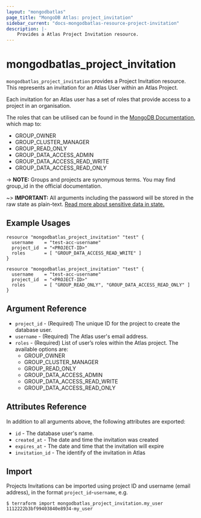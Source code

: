 ```yaml
---
layout: "mongodbatlas"
page_title: "MongoDB Atlas: project_invitation"
sidebar_current: "docs-mongodbatlas-resource-project-invitation"
description: |-
    Provides a Atlas Project Invitation resource.
---
```


# mongodbatlas_project_invitation

`mongodbatlas_project_invitation` provides a Project Invitation resource. This represents an invitation for an Atlas User within an Atlas Project.

Each invitation for an Atlas user has a set of roles that provide access to a project in an organisation.

The roles that can be utilised can be found in the [MongoDB Documentation](https://docs.atlas.mongodb.com/reference/user-roles/#project-roles), which map to:

* GROUP_OWNER
* GROUP_CLUSTER_MANAGER
* GROUP_READ_ONLY
* GROUP_DATA_ACCESS_ADMIN
* GROUP_DATA_ACCESS_READ_WRITE
* GROUP_DATA_ACCESS_READ_ONLY

-> **NOTE:** Groups and projects are synonymous terms. You may find group_id in the official documentation.

~> **IMPORTANT:** All arguments including the password will be stored in the raw state as plain-text. [Read more about sensitive data in state.](https://www.terraform.io/docs/state/sensitive-data.html)

## Example Usages

```hcl
resource "mongodbatlas_project_invitation" "test" {
  username    = "test-acc-username"
  project_id  = "<PROJECT-ID>"
  roles       = [ "GROUP_DATA_ACCESS_READ_WRITE" ]
}
```

```hcl
resource "mongodbatlas_project_invitation" "test" {
  username    = "test-acc-username"
  project_id  = "<PROJECT-ID>"
  roles       = [ "GROUP_READ_ONLY", "GROUP_DATA_ACCESS_READ_ONLY" ]
}
```

## Argument Reference

* `project_id` - (Required) The unique ID for the project to create the database user.
* `username` - (Required) The Atlas user's email address.
* `roles` - (Required) 	List of user’s roles within the Atlas project. The available options are:
  * GROUP_OWNER
  * GROUP_CLUSTER_MANAGER
  * GROUP_READ_ONLY
  * GROUP_DATA_ACCESS_ADMIN
  * GROUP_DATA_ACCESS_READ_WRITE
  * GROUP_DATA_ACCESS_READ_ONLY

## Attributes Reference

In addition to all arguments above, the following attributes are exported:

* `id` - The database user's name.
* `created_at` - The date and time the invitation was created
* `expires_at` - The date and time that the invitation will expire
* `invitation_id` - The identify of the invitation in Atlas

## Import

Projects Invitations can be imported using project ID and username (email address), in the format `project_id`-`username`, e.g.

```
$ terraform import mongodbatlas_project_invitation.my_user 1112222b3bf99403840e8934-my_user
```

